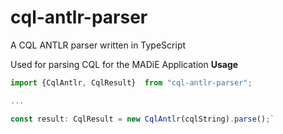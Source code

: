 # cql-antlr-parser
A CQL ANTLR parser written in TypeScript

Used for parsing CQL for the MADiE Application
**Usage**
```typescript
import {CqlAntlr, CqlResult}  from "cql-antlr-parser";

...

const result: CqlResult = new CqlAntlr(cqlString).parse();`
```

